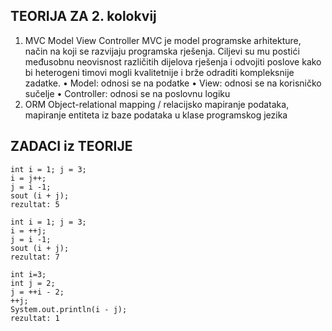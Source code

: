 ## TEORIJA ZA 2. kolokvij

1. MVC
Model View Controller
MVC je model programske arhitekture, način na koji se razvijaju programska rješenja. Ciljevi su mu postići međusobnu neovisnost različitih dijelova rješenja i odvojiti poslove kako bi heterogeni timovi mogli kvalitetnije i brže odraditi kompleksnije zadatke. 
    • Model: odnosi se na podatke
    • View: odnosi se na korisničko sučelje
    • Controller: odnosi se na poslovnu logiku
2. ORM
Object-relational mapping / relacijsko mapiranje podataka, mapiranje entiteta iz baze podataka u klase programskog jezika


## ZADACI iz TEORIJE
```
int i = 1; j = 3;
i = j++;
j = i -1;
sout (i + j);
rezultat: 5
```

```
int i = 1; j = 3;
i = ++j; 
j = i -1;
sout (i + j);
rezultat: 7
```

```
int i=3;
int j = 2;
j = ++i - 2; 
++j; 
System.out.println(i - j);
rezultat: 1
```

